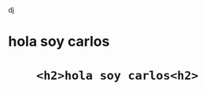 <!DOCTYPE html>
<HTML lang="en">
    <meta charset="UTF-8">
    <meta name="viewport" content="width-width, initial -scale=1.0">
    <meta http-equiv="x-ua-compatible" content="ie-edge">
    <titel>dj</titel>
</head>
<body>
    <h1>hola soy carlos<h1>
        
        <h2>hola soy carlos<h2>
</body>
</HTML>
